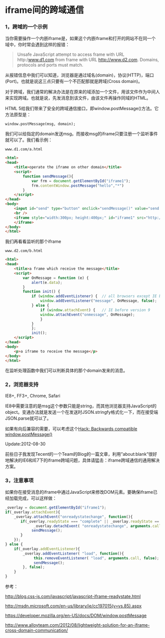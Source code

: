 iframe间的跨域通信
==========

### 1，跨域的一个示例

当你需要操作一个内嵌iframe是，如果这个内嵌iframe和打开的网站不在同一个域中，你时常会遇到这样的报错：

> Unsafe JavaScript attempt to access frame with URL http:/www.d1.com from frame with URL http://www.d2.com. Domains, protocols and ports must match.

从报错信息中我们可以知道，浏览器是通过域名(domain)，协议(HTTP)，端口(Port)。也就是说这三点只要有一个不匹配那就是跨域(Cross domain)。

对于跨域，我们通常的解决办法是在原来的域添加一个文件，用该文件作为中间人来实现跨域。也就是说，先发消息到该文件，由该文件再操作同域的HTML。

HTML 5给我们带来了安全的跨域通信接口，即window.postMessage()方法。它方法原型是：

`window.postMessage(msg, domain);`

我们可以给指定的domain发送msg。而接收msg的iframe只要注册一个监听事件就可以了。我们看示例：

`www.d1.com/a.html`

```html
<html>
<head>
    <title>operate the iframe on other domain</title>
    <script>
        function sendMessage(){
            var frm = document.getElementById("iframe1");
            frm.contentWindow.postMessage("hello","*")
        }
    </script>
</head>
<body>
    <input id="send" type="button" onclick="sendMessage()" value="send message" />
    <br />
    <iframe style="width:300px; height:400px;" id="iframe1" src="http://www.d2.com/b.html">
    </iframe>
</body>
</html>
```

我们再看看监听的那个iframe

`www.d2.com/b.html`

```html
<html>
<head>
    <title>a frame which receive the message</title>
    <script>
        var OnMessage = function (e) {
            alert(e.data);
        }
        function init() {
            if (window.addEventListener) {  // all browsers except IE before version 9
                window.addEventListener("message", OnMessage, false);
            } else {
                if (window.attachEvent) {   // IE before version 9
                window.attachEvent("onmessage", OnMessage);
                }
            }
            };
            init();
    </script>
</head>
<body>
    <p>a iframe to receive the message</p>
</body>
</html>
```

在监听处理函数中我们可以判断具体的那个domain发来的消息。

### 2，浏览器支持

IE8+, FF3+, Chrome, Safari

IE8中需要注意的是msg这个参数只能是string，而其他浏览器支持JavaScript的object。变通办法就是发送一个在发送时JSON.stringfy格式化一下，而在接受端JSON.parse就可以了。

如果有向后兼容的需要，可以考虑这个[Hack: Backwards compatible window.postMessage()](http://www.onlineaspect.com/2010/01/15/backwards-compatible-postmessage/)

Update:2012-08-30

前些日子我发现Tecent的一个Team的Blog的一篇文章，利用”about:blank”很好地解决的IE6和IE7下的iframe跨域问题，具体请猛击：iframe跨域通信的通用解决方案。

### 3，注意事项

如果你在接受消息的iframe中通过JavaScript来修改DOM元素。要确保iframe已经加载完成，可以这样做：

```javascript
_overlay = document.getElementById("iframe1");
if(_overlay.attachEvent){
    _overlay.attachEvent("onreadystatechange", function(){
       if(_overlay.readyState === "complete" || _overlay.readyState == "loaded"){
             _overlay.detachEvent( "onreadystatechange", arguments.callee);
            sendMessage();
       }
    });
} else {
    if(_overlay.addEventListener){
        _overlay.addEventListener( "load", function(){
             this.removeEventListener( "load", arguments.call, false);
             sendMessage();
        }, false);
    }
}
```` 

参考： 

http://blog.css-js.com/javascript/javascript-iframe-readystate.html

http://msdn.microsoft.com/en-us/library/ie/cc197015(v=vs.85).aspx

https://developer.mozilla.org/en-US/docs/DOM/window.postMessage

http://www.alloyteam.com/2012/08/lightweight-solution-for-an-iframe-cross-domain-communication/
